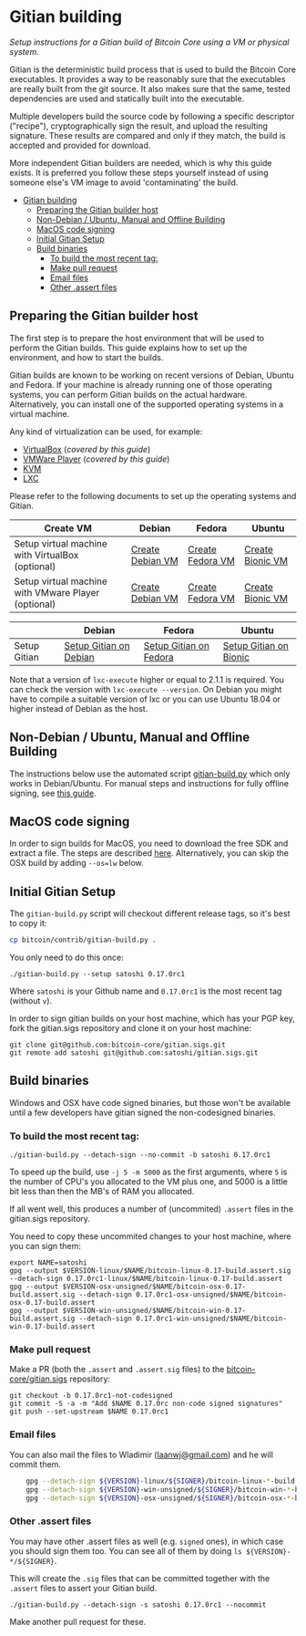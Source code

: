 Gitian building
================

*Setup instructions for a Gitian build of Bitcoin Core using a VM or physical system.*

Gitian is the deterministic build process that is used to build the Bitcoin
Core executables. It provides a way to be reasonably sure that the
executables are really built from the git source. It also makes sure that
the same, tested dependencies are used and statically built into the executable.

Multiple developers build the source code by following a specific descriptor
("recipe"), cryptographically sign the result, and upload the resulting signature.
These results are compared and only if they match, the build is accepted and provided
for download.

More independent Gitian builders are needed, which is why this guide exists.
It is preferred you follow these steps yourself instead of using someone else's
VM image to avoid 'contaminating' the build.

- [Gitian building](#gitian-building)
  - [Preparing the Gitian builder host](#preparing-the-gitian-builder-host)
  - [Non-Debian / Ubuntu, Manual and Offline Building](#non-debian--ubuntu-manual-and-offline-building)
  - [MacOS code signing](#macos-code-signing)
  - [Initial Gitian Setup](#initial-gitian-setup)
  - [Build binaries](#build-binaries)
    - [To build the most recent tag:](#to-build-the-most-recent-tag)
    - [Make pull request](#make-pull-request)
    - [Email files](#email-files)
    - [Other .assert files](#other-assert-files)

## Preparing the Gitian builder host

The first step is to prepare the host environment that will be used to perform the Gitian builds.
This guide explains how to set up the environment, and how to start the builds.

Gitian builds are known to be working on recent versions of Debian, Ubuntu and Fedora.
If your machine is already running one of those operating systems, you can perform Gitian builds on the actual hardware.
Alternatively, you can install one of the supported operating systems in a virtual machine.

Any kind of virtualization can be used, for example:
- [VirtualBox](https://www.virtualbox.org/) (_covered by this guide_)
- [VMWare Player](https://www.vmware.com/) (_covered by this guide_)
- [KVM](http://www.linux-kvm.org/page/Main_Page)
- [LXC](https://linuxcontainers.org/)

Please refer to the following documents to set up the operating systems and Gitian.

| Create VM | Debian                                                                                      | Fedora                                                                                      | Ubuntu                                                                                   |
|-----------------------------------------------------|---------------------------------------------------------------------------------------------|---------------------------------------------------------------------------------------------|------------------------------------------------------------------------------------------|
| Setup virtual machine with VirtualBox (optional)    | [Create Debian VM](./gitian-building/gitian-building-create-vm-debian.md)           | [Create Fedora VM](./gitian-building/gitian-building-create-vm-fedora.md)           | [Create Bionic VM](./gitian-building/gitian-building-create-vm-ubuntu-bionic.md) |
| Setup virtual machine with VMware Player (optional) | [Create Debian VM](./gitian-building/gitian-building-create-vm-vmware-debian.md) | [Create Fedora VM](./gitian-building/gitian-building-create-vm-vmware-fedora.md) | [Create Bionic VM](./gitian-building/gitian-building-create-vm-vmware-ubuntu-bionic.md) |


| | Debian                                                                                      | Fedora                                                                                      | Ubuntu                                                                                   |
|-----------------------------------------------------|---------------------------------------------------------------------------------------------|---------------------------------------------------------------------------------------------|------------------------------------------------------------------------------------------|
| Setup Gitian                                        | [Setup Gitian on Debian](./gitian-building/gitian-building-setup-gitian-debian.md)          | [Setup Gitian on Fedora](./gitian-building/gitian-building-setup-gitian-fedora.md)          | [Setup Gitian on Bionic](./gitian-building/gitian-building-setup-gitian-bionic.md)       |


Note that a version of `lxc-execute` higher or equal to 2.1.1 is required.
You can check the version with `lxc-execute --version`.
On Debian you might have to compile a suitable version of lxc or you can use Ubuntu 18.04 or higher instead of Debian as the host.

## Non-Debian / Ubuntu, Manual and Offline Building
The instructions below use the automated script [gitian-build.py](https://github.com/bitcoin/bitcoin/blob/master/contrib/gitian-build.py) which only works in Debian/Ubuntu. For manual steps and instructions for fully offline signing, see [this guide](./gitian-building/gitian-building-manual.md).

## MacOS code signing
In order to sign builds for MacOS, you need to download the free SDK and extract a file. The steps are described [here](./gitian-building/gitian-building-mac-os-sdk.md). Alternatively, you can skip the OSX build by adding `--os=lw` below.

## Initial Gitian Setup
The `gitian-build.py` script will checkout different release tags, so it's best to copy it:

```bash
cp bitcoin/contrib/gitian-build.py .
```

You only need to do this once:

```
./gitian-build.py --setup satoshi 0.17.0rc1
```

Where `satoshi` is your Github name and `0.17.0rc1` is the most recent tag (without `v`). 

In order to sign gitian builds on your host machine, which has your PGP key, fork the gitian.sigs repository and clone it on your host machine:

```
git clone git@github.com:bitcoin-core/gitian.sigs.git
git remote add satoshi git@github.com:satoshi/gitian.sigs.git
```

## Build binaries
Windows and OSX have code signed binaries, but those won't be available until a few developers have gitian signed the non-codesigned binaries.

### To build the most recent tag:

 `./gitian-build.py --detach-sign --no-commit -b satoshi 0.17.0rc1`

To speed up the build, use `-j 5 -m 5000` as the first arguments, where `5` is the number of CPU's you allocated to the VM plus one, and 5000 is a little bit less than then the MB's of RAM you allocated.

If all went well, this produces a number of (uncommited) `.assert` files in the gitian.sigs repository.

You need to copy these uncommited changes to your host machine, where you can sign them:

```
export NAME=satoshi
gpg --output $VERSION-linux/$NAME/bitcoin-linux-0.17-build.assert.sig --detach-sign 0.17.0rc1-linux/$NAME/bitcoin-linux-0.17-build.assert 
gpg --output $VERSION-osx-unsigned/$NAME/bitcoin-osx-0.17-build.assert.sig --detach-sign 0.17.0rc1-osx-unsigned/$NAME/bitcoin-osx-0.17-build.assert 
gpg --output $VERSION-win-unsigned/$NAME/bitcoin-win-0.17-build.assert.sig --detach-sign 0.17.0rc1-win-unsigned/$NAME/bitcoin-win-0.17-build.assert 
```

### Make pull request
Make a PR (both the `.assert` and `.assert.sig` files) to the
[bitcoin-core/gitian.sigs](https://github.com/bitcoin-core/gitian.sigs/) repository:

```
git checkout -b 0.17.0rc1-not-codesigned
git commit -S -a -m "Add $NAME 0.17.0rc non-code signed signatures"
git push --set-upstream $NAME 0.17.0rc1
```

### Email files
You can also mail the files to Wladimir (laanwj@gmail.com) and he will commit them.

```bash
    gpg --detach-sign ${VERSION}-linux/${SIGNER}/bitcoin-linux-*-build.assert
    gpg --detach-sign ${VERSION}-win-unsigned/${SIGNER}/bitcoin-win-*-build.assert
    gpg --detach-sign ${VERSION}-osx-unsigned/${SIGNER}/bitcoin-osx-*-build.assert
```

### Other .assert files
You may have other .assert files as well (e.g. `signed` ones), in which case you should sign them too. You can see all of them by doing `ls ${VERSION}-*/${SIGNER}`.

This will create the `.sig` files that can be committed together with the `.assert` files to assert your
Gitian build.


 `./gitian-build.py --detach-sign -s satoshi 0.17.0rc1 --nocommit`

Make another pull request for these.
